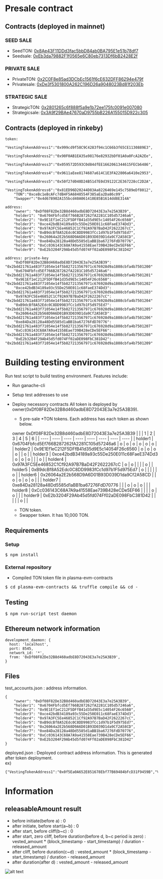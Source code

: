 # Presale contract

## Contracts (deployed in mainnet)

### SEED SALE
- SeedTON: [0x8Ae43F11DDd3fac5bbD84ab0BA795E1e51b78df7](https://etherscan.io/address/0x8Ae43F11DDd3fac5bbD84ab0BA795E1e51b78df7)
- Seedsale: [0xEb3da79882F1f0565e6C80eb7313Df6bB2428E2f](https://etherscan.io/address/0xEb3da79882F1f0565e6C80eb7313Df6bB2428E2f)

### PRIVATE SALE
- PrivateTON: [0x2C0F8e85ad3DCbEc1561f6cE632DFF86294e479f](https://etherscan.io/address/0x2C0F8e85ad3DCbEc1561f6cE632DFF86294e479f)
- Privatesale: [0xDe3f5301800A262C196D26a9048023Bd81f203Eb](https://etherscan.io/address/0xDe3f5301800A262C196D26a9048023Bd81f203Eb)

### STRATEGIC SALE
- StrategicTON: [0x2801265c6f888f5a9e1b72ee175fc0091e007080](https://etherscan.io/address/0x2801265c6f888f5a9e1b72ee175fc0091e007080)
- Strategicsale: [0x3A9f29BAe47670aD9755bB226A155015D922c305](https://etherscan.io/address/0x3A9f29BAe47670aD9755bB226A155015D922c305)

## Contracts (deployed in rinkeby)
```
token:
    "VestingTokenAddress1":"0x999cd9f58C9C4283f94c1C66b3f65CE1130889E3",
    "VestingTokenAddress2":"0x90F0AB1EA35a98176e82932bDf01A0a0FcA2A2Ee",
    "VestingTokenAddress3":"0x059572D593C0d84dfEE1662061344615FECb6486",
    "VestingTokenAddress4":"0x9611aEee8174687a614C1E3FA22806a6410e2953",
    "VestingTokenAddress5":"0x50f27d040D24B51d7E0d39122C2E367228cC2D2A",
    "VestingTokenAddress6":"0x81ED96D20244D83Aa8226469e145c7589eDf8012",
    "TON":"0xceBc1eBcAFc7dB4F5A6848554F385aEa2Da86c09",
    "Swapper":"0x4d678902A155bcd40A061410E85B1614dd8E314A"

address: 
    "owner": "0xDf08F82De32B8d460adbE8D72043E3a7e25A3B39",
    "holder1": "0x6704Fbfcd5Ef766B287262fA2281C105d57246a6",
    "holder2": "0x9E1Ef1eC212F5DFfB41d35d9E5c14054F26c6560",
    "holder3": "0xce42bdB34189a93c55De250E011c68FaeE374Dd3",
    "holder4": "0x97A3FC5Ee46852C1Cf92A97B7BaD42F2622267cC",
    "holder5": "0xB9dcBf8A52Edc0C8DD9983fCc1d97b1F5d975Ed7",
    "holder6": "0x26064a2E2b568D9A6D01B93D039D1da9Cf2A58CD",
    "holder7": "0xe84Da28128a48Dd5585d1aBB1ba67276FdD70776",
    "holder8": "0xCc036143C68A7A9a41558Eae739B428eCDe5EF66",
    "holder9": "0xE2b3204F29Ab45d5fd074Ff02aDE098FbC381D42"

address: private-key
    "0xDf08F82De32B8d460adbE8D72043E3a7e25A3B39": "0x2bdd21761a483f71054e14f5b827213567971c676928d9a1808cbfa4b7501200"
    "0x6704Fbfcd5Ef766B287262fA2281C105d57246a6": "0x2bdd21761a483f71054e14f5b827213567971c676928d9a1808cbfa4b7501201"
    "0x9E1Ef1eC212F5DFfB41d35d9E5c14054F26c6560": "0x2bdd21761a483f71054e14f5b827213567971c676928d9a1808cbfa4b7501202"
    "0xce42bdB34189a93c55De250E011c68FaeE374Dd3": "0x2bdd21761a483f71054e14f5b827213567971c676928d9a1808cbfa4b7501203"
    "0x97A3FC5Ee46852C1Cf92A97B7BaD42F2622267cC": "0x2bdd21761a483f71054e14f5b827213567971c676928d9a1808cbfa4b7501204"
    "0xB9dcBf8A52Edc0C8DD9983fCc1d97b1F5d975Ed7": "0x2bdd21761a483f71054e14f5b827213567971c676928d9a1808cbfa4b7501205"
    "0x26064a2E2b568D9A6D01B93D039D1da9Cf2A58CD": "0x2bdd21761a483f71054e14f5b827213567971c676928d9a1808cbfa4b7501206"
    "0xe84Da28128a48Dd5585d1aBB1ba67276FdD70776": "0x2bdd21761a483f71054e14f5b827213567971c676928d9a1808cbfa4b7501207"
    "0xCc036143C68A7A9a41558Eae739B428eCDe5EF66": "0x2bdd21761a483f71054e14f5b827213567971c676928d9a1808cbfa4b7501208"
    "0xE2b3204F29Ab45d5fd074Ff02aDE098FbC381D42": "0x2bdd21761a483f71054e14f5b827213567971c676928d9a1808cbfa4b7501209"
```

# Building testing environment

Run test script to build testing environment. Features include:

* Run ganache-cli
* Setup test addresses to use
* Deploy necessory contracts
    All token is deployed by owner(0xDf08F82De32B8d460adbE8D72043E3a7e25A3B39).
    * 5 pre-sale *TON tokens. Each address has each token as shown below.
    
  owner 0xDf08F82De32B8d460adbE8D72043E3a7e25A3B39
  | | | 1 | 2 | 3 | 4 | 5 | 6 |
  | ---- | ---- | ---- | ---- | ---- | ---- | ---- | ---- |
  | holder1 | 0x6704Fbfcd5Ef766B287262fA2281C105d57246a6 | o | o | o | o | o | o | 
  | holder2 | 0x9E1Ef1eC212F5DFfB41d35d9E5c14054F26c6560 | o | o | o | o |   | o | 
  | holder3 | 0xce42bdB34189a93c55De250E011c68FaeE374Dd3 | o | o | o |   |   | o | 
  | holder4 | 0x97A3FC5Ee46852C1Cf92A97B7BaD42F2622267cC | o | o |   |   |   | o | 
  | holder5 | 0xB9dcBf8A52Edc0C8DD9983fCc1d97b1F5d975Ed7 | o |   |   |   |   | o | 
  | holder6 | 0x26064a2E2b568D9A6D01B93D039D1da9Cf2A58CD |   | o | o | o | o |   | 
  | holder7 | 0xe84Da28128a48Dd5585d1aBB1ba67276FdD70776 |   |   | o | o | o |   | 
  | holder8 | 0xCc036143C68A7A9a41558Eae739B428eCDe5EF66 |   |   |   | o | o |   | 
  | holder9 | 0xE2b3204F29Ab45d5fd074Ff02aDE098FbC381D42 |   |   |   |   | o |   | 
    
    * TON token.
    * Swapper token. It has 10,000 TON.

## Requirements

### Setup

<pre>$ npm install</pre>

### External repository

* Compiled TON token file in plasma-evm-contracts

<pre>$ cd plasma-evm-contracts && truffle compile && cd -</pre>

## Testing

<pre>$ npm run-script test_daemon</pre>

## Ethereum network information

```
development_daemon: {
  host: 'localhost',
  port: 8545,
  network_id: '*',
  from: '0xDf08F82De32B8d460adbE8D72043E3a7e25A3B39',
}
```

## Files

test_accounts.json : address information.   
```
{
    "owner": "0xDf08F82De32B8d460adbE8D72043E3a7e25A3B39",
    "holder1": "0x6704Fbfcd5Ef766B287262fA2281C105d57246a6",
    "holder2": "0x9E1Ef1eC212F5DFfB41d35d9E5c14054F26c6560",
    "holder3": "0xce42bdB34189a93c55De250E011c68FaeE374Dd3",
    "holder4": "0x97A3FC5Ee46852C1Cf92A97B7BaD42F2622267cC",
    "holder5": "0xB9dcBf8A52Edc0C8DD9983fCc1d97b1F5d975Ed7",
    "holder6": "0x26064a2E2b568D9A6D01B93D039D1da9Cf2A58CD",
    "holder7": "0xe84Da28128a48Dd5585d1aBB1ba67276FdD70776",
    "holder8": "0xCc036143C68A7A9a41558Eae739B428eCDe5EF66",
    "holder9": "0xE2b3204F29Ab45d5fd074Ff02aDE098FbC381D42"
}
```   
deployed.json : Deployed contract address information. This is generated after token deployment.   
ex)
```
{"VestingTokenAddress1":"0x0f5Ea0A652E851678Ebf77B69484bFcD31F9459B","VestingTokenAddress2":"0x6732c278C58FC90542cce498981844A073D693d7","VestingTokenAddress3":"0x5baB00b1582B170DBAE7557586A29BA9EeA6f55b","VestingTokenAddress5":"0x3d627fE11843eF6b3D5EC6683D53BD9822696Ef6","TON":"0x254C1eAE847823B664D1Acb1BdfE5e19172D8336","Swapper":"0x7DCC8D20Ff08A8cd50464544139aF34abC1384fB"}
```

# Information

## releasableAmount result
* before initiate(before a) : 0
* after initiate, before start(a~b) : 0
* after start, before cliff(b~c) : 0
* after start, zero cliff, before duration(before d, b~c period is zero) : vested_amount * (block_timestamp - start_timestamp) / duration - released_amount
* after cliff, before duration(c~d) : vested_amount * (block_timestamp - start_timestamp) / duration - released_amount
* after duration(after d) : vested_amount - released_amount

![alt text](https://s3.us-west-2.amazonaws.com/secure.notion-static.com/e358ca29-7a13-4974-8e1f-19850d3adb73/Untitled.png?X-Amz-Algorithm=AWS4-HMAC-SHA256&X-Amz-Credential=AKIAT73L2G45O3KS52Y5%2F20200625%2Fus-west-2%2Fs3%2Faws4_request&X-Amz-Date=20200625T035100Z&X-Amz-Expires=86400&X-Amz-Signature=80d1c5f7383f28aa5448d153e086a5aa8b1bf8bbb9508b9c3062631c779ea028&X-Amz-SignedHeaders=host&response-content-disposition=filename%20%3D%22Untitled.png%22)
